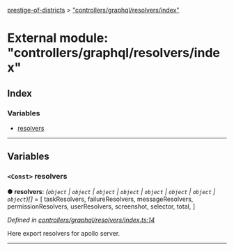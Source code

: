 [prestige-of-districts](../README.md) > ["controllers/graphql/resolvers/index"](../modules/_controllers_graphql_resolvers_index_.md)

# External module: "controllers/graphql/resolvers/index"

## Index

### Variables

* [resolvers](_controllers_graphql_resolvers_index_.md#resolvers)

---

## Variables

<a id="resolvers"></a>

### `<Const>` resolvers

**● resolvers**: *(`object` \| `object` \| `object` \| `object` \| `object` \| `object` \| `object` \| `object`)[]* =  [
  taskResolvers,
  failureResolvers,
  messageResolvers,
  permissionResolvers,
  userResolvers,
  screenshot,
  selector,
  total,
]

*Defined in [controllers/graphql/resolvers/index.ts:14](https://github.com/YarosJ/prestige-of-districts/blob/17f0d7b/controllers/graphql/resolvers/index.ts#L14)*

Here export resolvers for apollo server.

___

